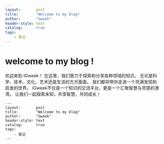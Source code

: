 ```yaml
---
layout:       post
title:        "Welcome to my blog"
author:       "Gweek"
header-style: text
catalog:      true
tags:
    - 笔记
---
```


# welcome to my blog !
欢迎来到 iGweek！
在这里，我们致力于探索和分享各种领域的知识。
无论是科学、技术、文化、艺术还是生活的方方面面。
我们都将带你走进一个充满发现和启发的世界。
iGweek不仅是一个知识的交流平台，更是一个汇聚智慧与灵感的港湾。
让我们一起探索未知，共享智慧，共同成长！

``` text
---
layout:       post
title:        "Welcome to my blog"
author:       "Gweek"
header-style: text
catalog:      true
tags:
    - 笔记
---
```
